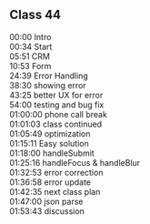## Class 44

00:00 Intro  
00:34 Start  
05:51 CRM  
10:53 Form  
24:39 Error Handling  
38:30 showing error  
43:25 better UX for error   
54:00 testing and bug fix  
01:00:00 phone call break  
01:01:03 class continued  
01:05:49 optimization  
01:15:11 Easy solution  
01:18:00 handleSubmit  
01:25:16 handleFocus & handleBlur  
01:32:53 error correction  
01:36:58 error update  
01:42:35 next class plan  
01:47:00 json parse  
01:53:43 discussion
